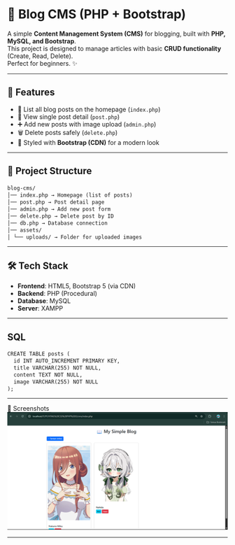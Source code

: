 # 📰 Blog CMS (PHP + Bootstrap)

A simple **Content Management System (CMS)** for blogging, built with **PHP, MySQL, and Bootstrap**.  
This project is designed to manage articles with basic **CRUD functionality** (Create, Read, Delete).  
Perfect for beginners. ✨

---

## 🚀 Features
- 📄 List all blog posts on the homepage (`index.php`)
- 🔎 View single post detail (`post.php`)
- ➕ Add new posts with image upload (`admin.php`)
- 🗑️ Delete posts safely (`delete.php`)
- 🎨 Styled with **Bootstrap (CDN)** for a modern look

---

## 📂 Project Structure
```
blog-cms/
│── index.php → Homepage (list of posts)
│── post.php → Post detail page
│── admin.php → Add new post form
│── delete.php → Delete post by ID
│── db.php → Database connection
│── assets/
│ └── uploads/ → Folder for uploaded images

```
---

## 🛠️ Tech Stack
- **Frontend**: HTML5, Bootstrap 5 (via CDN)
- **Backend**: PHP (Procedural)
- **Database**: MySQL
- **Server**: XAMPP

---

## SQL
```
CREATE TABLE posts (
  id INT AUTO_INCREMENT PRIMARY KEY,
  title VARCHAR(255) NOT NULL,
  content TEXT NOT NULL,
  image VARCHAR(255) NOT NULL
);
```
---

📸 Screenshots
![App Screenshot](./contoh.png)

---
